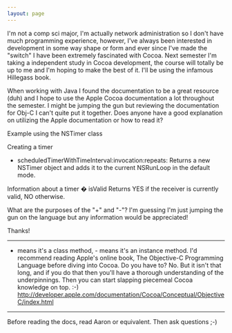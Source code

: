 ```yaml
---
layout: page
---
```


I'm not a comp sci major, I'm actually network administration so I don't have much programming experience, however, I've always been interested in development in some way shape or form and ever since I've made the "switch" I have been extremely fascinated with Cocoa.  Next semester I'm taking a independent study in Cocoa development, the course will totally be up to me and I'm hoping to make the best of it.  I'll be using the infamous Hillegass book.

When working with Java I found the documentation to be a great resource (duh) and I hope to use the Apple Cocoa documentation a lot throughout the semester.  I might be jumping the gun but reviewing the documentation for Obj-C I can't quite put it together.  Does anyone have a good explanation on utilizing the Apple documentation or how to read it?

Example using the NSTimer class

Creating a timer
+ scheduledTimerWithTimeInterval:invocation:repeats:
Returns a new NSTimer object and adds it to the current NSRunLoop in the default mode.

Information about a timer
� isValid
Returns YES if the receiver is currently valid, NO otherwise.

What are the purposes of the "+" and "-"?  I'm guessing I'm just jumping the gun on the language but any information would be appreciated! 

Thanks!

----

+ means it's a class method, - means it's an instance method.  I'd recommend reading Apple's online book, The Objective-C Programming Language before diving into Cocoa.  Do you have to?  No.  But it isn't that long, and if you do that then you'll have a thorough understanding of the underpinnings.  Then you can start slapping piecemeal Cocoa knowledge on top. :-) http://developer.apple.com/documentation/Cocoa/Conceptual/ObjectiveC/index.html


----

Before reading the docs, read Aaron or equivalent. Then ask questions ;-)
